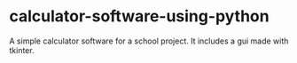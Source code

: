 # calculator-software-using-python
A simple calculator software for a school project. It includes a gui made with tkinter.
